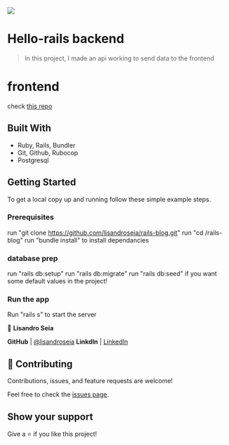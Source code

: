 ![](https://img.shields.io/badge/Microverse-blueviolet)

# Hello-rails backend

> In this project, I made an api working to send data to the frontend

# frontend

check [this repo](https://github.com/lisandroseia/hello-rails-front-end)


## Built With

- Ruby, Rails, Bundler
- Git, Github, Rubocop
- Postgresql

## Getting Started

To get a local copy up and running follow these simple example steps.

### Prerequisites

run "git clone https://github.com/lisandroseia/rails-blog.git"
run "cd /rails-blog"
run "bundle install" to install dependancies

### database prep

run "rails db:setup"
run "rails db:migrate"
run "rails db:seed" if you want some default values in the project!
### Run the app

Run "rails s" to start the server

👤 **Lisandro Seia**

 **GitHub**  | [@lisandroseia](https://github.com/lisandroseia)
 **LinkdIn** | [LinkedIn](https://www.linkedin.com/in/lisandro-seia-295120225/)

## 🤝 Contributing

Contributions, issues, and feature requests are welcome!

Feel free to check the [issues page](../../issues/).

## Show your support

Give a ⭐️ if you like this project!

